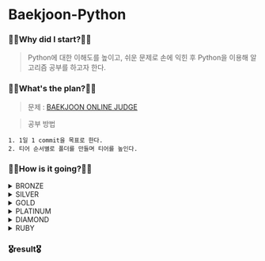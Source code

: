 # Baekjoon-Python

### 🧎‍♂️Why did I start?🧎‍♂️

> Python에 대한 이해도를 높이고, 쉬운 문제로 손에 익힌 후 Python을 이용해 알고리즘 공부를 하고자 한다.

### 🚶‍♂️What's the plan?🚶‍♂️

> 문제 : [BAEKJOON ONLINE JUDGE](https://www.acmicpc.net/)

> 공부 방법

    1. 1일 1 commit을 목표로 한다.
    2. 티어 순서별로 폴더를 만들며 티어를 높인다.

### 🏃‍♂️How is it going?🏃‍♂️

  <details markdown="1">
  <summary>BRONZE</summary>
    
  [BRONZE5](https://github.com/pup-paw/Baekjoon-Python/tree/main/bronze5)   
  [BRONZE4](https://github.com/pup-paw/Baekjoon-Python/tree/main/bronze4)  
  [BRONZE3]()  
  [BRONZE2]()  
  [BRONZE1]()  
  </details>
  <details markdown="1">
  <summary>SILVER</summary>

  [SILVER5]()  
  [SILVER4]()  
  [SILVER3]()  
  [SILVER2]()  
  [SILVER1]()  
  </details>
  <details markdown="1">
  <summary>GOLD</summary>

  [GOLD5]()  
  [GOLD4]()  
  [GOLD3]()  
  [GOLD2]()  
  [GOLD1]()  
  </details>
  <details markdown="1">
  <summary>PLATINUM</summary>

  [PLATINUM5]()  
  [PLATINUM4]()  
  [PLATINUM3]()  
  [PLATINUM2]()  
  [PLATINUM1]()  
  </details>
  <details markdown="1">
  <summary>DIAMOND</summary>

  [DIAMOND5]()  
  [DIAMOND4]()  
  [DIANOMD3]()  
  [DIAMOND2]()  
  [DIAMOND1]()  
  </details>
  <details markdown="1">
  <summary>RUBY</summary>

  [RUBY5]()  
  [RUBY4]()  
  [RUBY3]()  
  [RUBY2]()  
  [RUBY1]()  
  </details>
  

### 🎖result🎖
